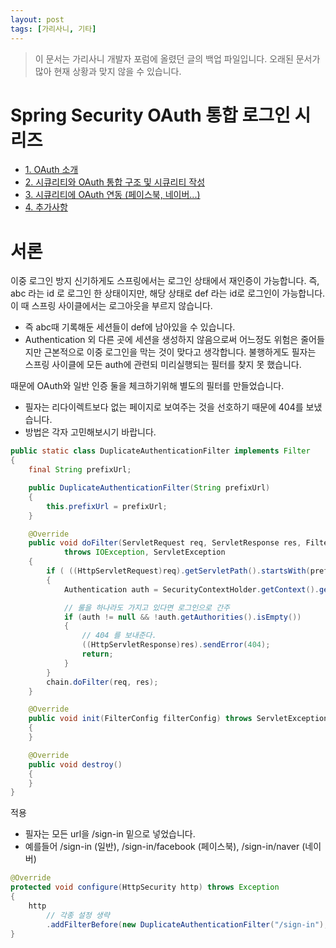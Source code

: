 ```yaml
---
layout: post
tags: [가리사니, 기타]
---
```


> 이 문서는 가리사니 개발자 포럼에 올렸던 글의 백업 파일입니다.
오래된 문서가 많아 현재 상황과 맞지 않을 수 있습니다.


# Spring Security OAuth 통합 로그인 시리즈
- [1. OAuth 소개](/lab?topicId=316)
- [2. 시큐리티와 OAuth 통합 구조 및 시큐리티 작성](/lab?topicId=317)
- [3. 시큐리티에 OAuth 연동 (페이스북, 네이버...)](/lab?topicId=318)
- [4. 추가사항](/lab?topicId=321)

# 서론
이중 로그인 방지
신기하게도 스프링에서는 로그인 상태에서 재인증이 가능합니다.
즉, abc 라는 id 로 로그인 한 상태이지만, 해당 상태로 def 라는 id로 로그인이 가능합니다.
이 때 스프링 사이클에서는 로그아웃을 부르지 않습니다.
- 즉 abc때 기록해둔 세션들이 def에 남아있을 수 있습니다.
- Authentication 외 다른 곳에 세션을 생성하지 않음으로써 어느정도 위험은 줄어들지만 근본적으로 이중 로그인을 막는 것이 맞다고 생각합니다.
불행하게도 필자는 스프링 사이클에 모든 auth에 관련되 미리실행되는 필터를 찾지 못 했습니다.

때문에 OAuth와 일반 인증 둘을 체크하기위해 별도의 필터를 만들었습니다.
- 필자는 리다이렉트보다 없는 페이지로 보여주는 것을 선호하기 때문에 404를 보냈습니다.
- 방법은 각자 고민해보시기 바랍니다.
``` java
public static class DuplicateAuthenticationFilter implements Filter
{
	final String prefixUrl;

	public DuplicateAuthenticationFilter(String prefixUrl)
	{
		this.prefixUrl = prefixUrl;
	}

	@Override
	public void doFilter(ServletRequest req, ServletResponse res, FilterChain chain)
			throws IOException, ServletException
	{
		if ( ((HttpServletRequest)req).getServletPath().startsWith(prefixUrl) )
		{
			Authentication auth = SecurityContextHolder.getContext().getAuthentication();

			// 룰을 하나라도 가지고 있다면 로그인으로 간주
			if (auth != null && !auth.getAuthorities().isEmpty())
			{
				// 404 를 보내준다.
				((HttpServletResponse)res).sendError(404);
				return;
			}
		}
		chain.doFilter(req, res);
	}

	@Override
	public void init(FilterConfig filterConfig) throws ServletException
	{
	}

	@Override
	public void destroy()
	{
	}
}
```
적용
- 필자는 모든 url을 /sign-in 밑으로 넣었습니다.
- 예를들어 /sign-in (일반), /sign-in/facebook (페이스북), /sign-in/naver (네이버)
``` java
@Override
protected void configure(HttpSecurity http) throws Exception
{
	http
		// 각종 설정 생략
		.addFilterBefore(new DuplicateAuthenticationFilter("/sign-in"), BasicAuthenticationFilter.class);
}
```